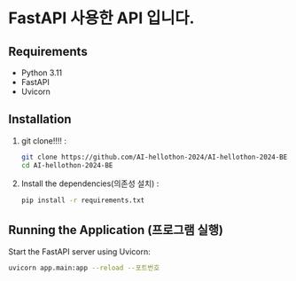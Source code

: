 # FastAPI 사용한 API 입니다.

## Requirements
- Python 3.11
- FastAPI
- Uvicorn

## Installation

1. git clone!!!! :

    ```bash
    git clone https://github.com/AI-hellothon-2024/AI-hellothon-2024-BE.git
    cd AI-hellothon-2024-BE
    ```

2. Install the dependencies(의존성 설치) :

    ```bash
    pip install -r requirements.txt
    ```

## Running the Application (프로그램 실행)

Start the FastAPI server using Uvicorn:

```bash
uvicorn app.main:app --reload --포트번호
```
